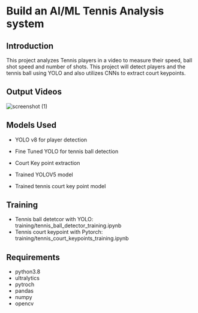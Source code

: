 
# Build an AI/ML Tennis Analysis system

## Introduction
This project analyzes Tennis players in a video to measure their speed, ball shot speed and number of shots. This project will detect players and the tennis ball using YOLO and also utilizes CNNs to extract court keypoints. 

## Output Videos
![screenshot (1)](https://github.com/user-attachments/assets/afcb4417-616d-420a-b218-7d271bfa3480)


## Models Used
* YOLO v8 for player detection
* Fine Tuned YOLO for tennis ball detection
* Court Key point extraction

* Trained YOLOV5 model
* Trained tennis court key point model
## Training
* Tennis ball detetcor with YOLO: training/tennis_ball_detector_training.ipynb
* Tennis court keypoint with Pytorch: training/tennis_court_keypoints_training.ipynb

## Requirements
* python3.8
* ultralytics
* pytroch
* pandas
* numpy 
* opencv
